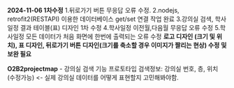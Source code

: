 **2024-11-06 1차수정** 
1.뒤로가기 버튼 무응답 오류 수정.
2.nodejs, retrofit2(RESTAPI) 이용한 데이터베이스 get/set 연결 작업 완료 
3.강의실 검색, 학사일정 결과 테이블(표) 디자인 1차 수정 
4.학사일정 이전월,다음월 무응답 오류 수정
5.학사일정 모든 데이터가 처음 화면에 한번에 출력되는 오류 수정 
**로고 디자인 (크기 및 위치), 표 디자인, 뒤로가기 버튼 디자인(크기를 축소할 경우 이미지가 짤리는 현상) 수정 및 보완 필요**


**O2B2projectmap** - 강의실 검색 기능 프로토타입
검색정보: 강의실 번호, 층, 위치 (수정가능) <- 실제 강의실 데이터를 어떻게 표현할지 고민해봐야함.
